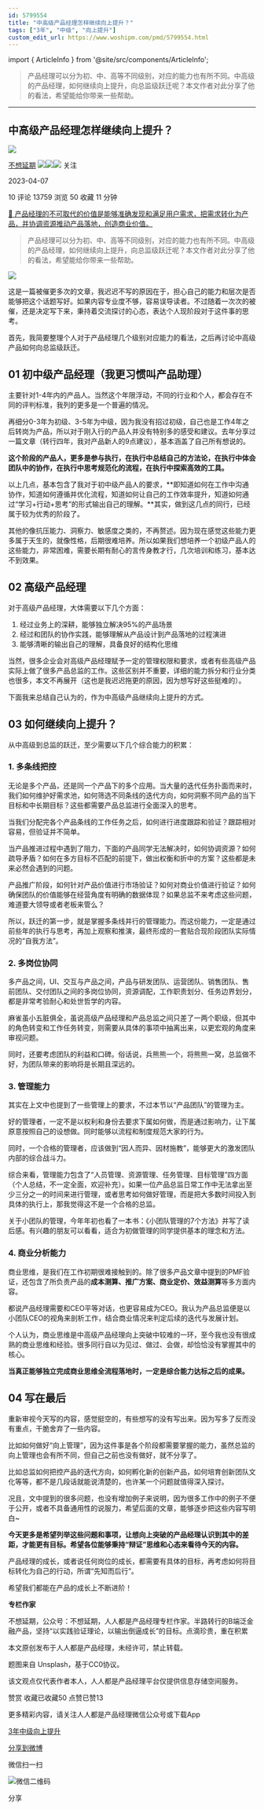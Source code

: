 ```yaml
---
id: 5799554
title: "中高级产品经理怎样继续向上提升？"
tags: ["3年", "中级", "向上提升"]
custom_edit_url: https://www.woshipm.com/pmd/5799554.html
---
```

import { ArticleInfo } from '@site/src/components/ArticleInfo';

<ArticleInfo
    author="不想延期"
    authorLink="https://www.woshipm.com/u/1426486"
    published="2023-04-07"
    views={13759}
    comments={10}
    collects={50}
/>

> 产品经理可以分为初、中、高等不同级别，对应的能力也有所不同。中高级的产品经理，如何继续向上提升，向总监级跃迁呢？本文作者对此分享了他的看法，希望能给你带来一些帮助。

---

## 中高级产品经理怎样继续向上提升？

[![](https://static.woshipm.com/view/2022111815393217646.jpeg?imageView2/1/w/72/h/72/q/100)](https://www.woshipm.com/u/1426486)

[不想延期](https://www.woshipm.com/u/1426486) ![](https://static.woshipm.com/tag/1121_1@2x.png)![](https://static.woshipm.com/tag/2105_1@2x.png)![](https://static.woshipm.com/tag/2204_1@2x.png) 关注

2023-04-07

10 评论 13759 浏览 50 收藏 11 分钟

[🔗 产品经理的不可取代的价值是能够准确发现和满足用户需求，把需求转化为产品，并协调资源推动产品落地，创造商业价值。](https://ke.qidianla.com/courses/90pm)

> 产品经理可以分为初、中、高等不同级别，对应的能力也有所不同。中高级的产品经理，如何继续向上提升，向总监级跃迁呢？本文作者对此分享了他的看法，希望能给你带来一些帮助。

![](https://image.woshipm.com/wp-files/2023/04/v99rANAkKYaddmloQUMJ.png)

这是一篇被催更多次的文章，我迟迟不写的原因在于，担心自己的能力和层次是否能够把这个话题写好。如果内容专业度不够，容易误导读者。不过随着一次次的被催，还是决定写下来，秉持着交流探讨的心态，表达个人现阶段对于这件事的思考。

首先，我简要整理个人对于产品经理几个级别对应能力的看法，之后再讨论中高级产品如何向总监级跃迁。

## 01 初中级产品经理（我更习惯叫产品助理）

主要针对1-4年内的产品人。当然这个年限浮动，不同的行业和个人，都会存在不同的评判标准，我列的更多是一个普遍的情况。

再细分0-3年为初级、3-5年为中级，因为我没有招过初级，自己也是工作4年之后转岗为产品，所以对于刚入行的产品人并没有特别多的感受和建议。去年分享过一篇文章（转行四年，我对产品新人的9点建议），基本涵盖了自己所有想说的。

**这个阶段的产品人，更多是参与执行，在执行中总结自己的方法论，在执行中体会团队中的协作，在执行中思考规范化的流程，在执行中探索高效的工具。**

以上几点，基本包含了我对于初中级产品人的要求，**即知道如何在工作中沟通协作，知道如何遵循并优化流程，知道如何让自己的工作效率提升，知道如何通过“学习+行动+思考”的形式输出自己的理解。**其实，做到这几点的同行，已经属于较为优秀的阶段了。

其他的像抗压能力、洞察力、敏感度之类的，不再赘述。因为现在感觉这些能力更多属于天生的，就像性格，后期很难培养。所以如果我们想培养一个初级产品人的这些能力，非常困难，需要长期有耐心的言传身教才行，几次培训和练习，基本达不到效果。

## 02 高级产品经理

对于高级产品经理，大体需要以下几个方面：

1.  经过业务上的深耕，能够独立解决95%的产品场景
2.  经过和团队的协作实践，能够理解从产品设计到产品落地的过程演进
3.  能够清晰的输出自己的理解，具备良好的结构化思维

当然，很多企业会对高级产品经理赋予一定的管理权限和要求，或者有些高级产品实际上做了很多产品总监的工作。这些区别并不重要，详细的能力拆分和行业分类也很多，本文不再展开（这也是我迟迟拖更的原因，因为想写好这些挺难的）。

下面我来总结自己认为的，作为中高级产品继续向上提升的方式。

## 03 如何继续向上提升？

从中高级到总监的跃迁，至少需要以下几个综合能力的积累：

### 1\. 多条线把控

无论是多个产品，还是同一个产品下的多个应用。当大量的迭代任务扑面而来时，我们如何维护好需求池，如何筛选不同条线的迭代方向，如何洞察不同产品的当下目标和中长期目标？这些都需要产品总监进行全面深入的思考。

当我们分配完各个产品条线的工作任务之后，如何进行进度跟踪和验证？跟踪相对容易，但验证并不简单。

当产品推进过程中遇到了阻力，下面的产品同学无法解决时，如何协调资源？如何疏导矛盾？如何在多方目标不匹配的前提下，做出权衡和折中的方案？这些都是未来必然会遇到的问题。

产品推广阶段，如何针对产品价值进行市场验证？如何对商业价值进行验证？如何确保团队的价值能够在经营角度有明确的数据体现？如果总监不来考虑这些问题，难道要大领导或者老板来管么？

所以，跃迁的第一步，就是掌握多条线并行的管理能力。而这份能力，一定是通过前些年的执行与思考，再加上观察和推演，最终形成的一套贴合现阶段团队实际情况的“自我方法”。

### 2\. 多岗位协同

多产品之间，UI、交互与产品之间，产品与研发团队、运营团队、销售团队、售前团队、交付团队之间的多岗位协同，资源调配，工作职责划分、任务边界划分，都是非常考验耐心和处世哲学的内容。

麻雀虽小五脏俱全，虽说高级产品经理和产品总监之间只差了一两个职级，但其中的角色转变和工作任务转变，则需要从具体的事项中抽离出来，以更宏观的角度来审视问题。

同时，还要考虑团队的利益和口碑。俗话说，兵熊熊一个，将熊熊一窝，总监做不好，为团队带来的影响将是长期且深远的。

### 3\. 管理能力

其实在上文中也提到了一些管理上的要求，不过本节以“产品团队”的管理为主。

好的管理者，一定不是以权利和身份去要求下属如何做，而是通过影响力，让下属原意按照自己的设想做。同时能够以流程和制度规范大家的行为。

同时，一个合格的管理者，应该做到“因人而异、因材施教”，能够更大的激发团队内部的综合战斗力。

综合来看，管理能力包含了“人员管理、资源管理、任务管理、目标管理”四方面（个人总结，不一定全面，欢迎补充）。如果一位产品总监日常工作中无法拿出至少三分之一的时间来进行管理，或者思考如何做好管理，而是把大多数时间投入到具体的执行上，那我觉得这不是一个合格的总监。

关于小团队的管理，今年年初也看了一本书：《小团队管理的7个方法》并写了读后感。有兴趣的朋友可以看看，适合为初做管理的同学提供基本的理念和方法。

### 4\. 商业分析能力

商业思维，是我们在工作初期很难接触到的。除了很多产品文章中提到的PMF验证，还包含了所负责产品的**成本测算、推广方案、商业定价、效益测算**等多方面内容。

都说产品经理需要和CEO平等对话，也更容易成为CEO。我认为产品总监便是以小团队CEO的视角来剖析工作，结合商业情况来判定后续的迭代与发展计划。

个人认为，商业思维是中高级产品经理向上突破中较难的一环，至今我也没有很成熟的商业思维和经验。很多同行自以为见过、做过、会做，却恰恰没有掌握其中的核心。

**当真正能够独立完成商业思维全流程落地时，一定是综合能力达标之后的成果。**

## 04 写在最后

重新审视今天写的内容，感觉挺空的，有些想写的没有写出来。因为写多了反而没有重点，干脆舍弃了一些内容。

比如如何做好“向上管理”，因为这件事是各个阶段都需要掌握的能力，虽然总监的向上管理也会有所不同，但自己之前也没有做好，就不分享了。

比如总监如何把控产品的迭代方向，如何孵化新的创新产品，如何培育创新团队文化等等，都不是几段话就能说清楚的，也许某一个问题就值得深入探讨。

况且，文中提到的很多问题，也没有增加例子来说明，因为很多工作中的例子不便于公开，或者不具备通用性的说服力，希望后面的文章，能够逐步把这些内容写明白~

**今天更多是希望列举这些问题和事项，让想向上突破的产品经理认识到其中的差距，才能更有目标。希望各位能够秉持“辩证”思维和心态来看待今天的内容。**

产品经理的成长，或者说任何岗位的成长，都需要有具体的目标，再考虑如何将目标转化为自己的行动，所谓“先知而后行”。

希望我们都能在产品的成长上不断进阶！

**专栏作家**

不想延期，公众号：不想延期，人人都是产品经理专栏作家。半路转行的B端泛金融产品，坚持“以实践验证理论，以输出倒逼成长”的目标。点滴珍贵，重在积累

本文原创发布于人人都是产品经理，未经许可，禁止转载。

题图来自 Unsplash，基于CC0协议。

该文观点仅代表作者本人，人人都是产品经理平台仅提供信息存储空间服务。

赞赏 收藏已收藏50 点赞已赞13

更多精彩内容，请关注人人都是产品经理微信公众号或下载App

[3年](https://www.woshipm.com/tag/3%e5%b9%b4)[中级](https://www.woshipm.com/tag/%e4%b8%ad%e7%ba%a7)[向上提升](https://www.woshipm.com/tag/%e5%90%91%e4%b8%8a%e6%8f%90%e5%8d%87)

[分享到微博](https://service.weibo.com/share/share.php?appkey=2775287854&title=中高级产品经理怎样继续向上提升？&url=https://www.woshipm.com/pmd/5799554.html&pic=https://image.woshipm.com/wp-files/2023/04/v99rANAkKYaddmloQUMJ.png)

微信扫一扫

![微信二维码](https://api.pwmqr.com/qrcode/create/?url=https://www.woshipm.com/pmd/5799554.html)

分享